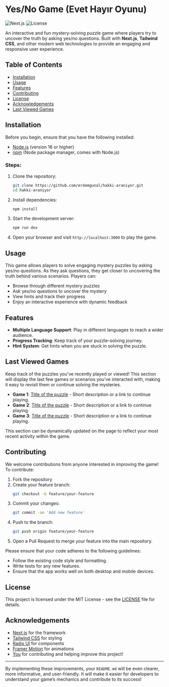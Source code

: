 # Yes/No Game (Evet Hayır Oyunu)

![Next.js](https://img.shields.io/badge/Next.js-15.1.2-black)
![License](https://img.shields.io/badge/license-MIT-blue)

An interactive and fun mystery-solving puzzle game where players try to uncover the truth by asking yes/no questions. Built with **Next.js**, **Tailwind CSS**, and other modern web technologies to provide an engaging and responsive user experience.

## Table of Contents
- [Installation](#installation)
- [Usage](#usage)
- [Features](#features)
- [Contributing](#contributing)
- [License](#license)
- [Acknowledgements](#acknowledgements)
- [Last Viewed Games](#last-viewed-games)

## Installation

Before you begin, ensure that you have the following installed:
- [Node.js](https://nodejs.org/) (version 16 or higher)
- [npm](https://www.npmjs.com/) (Node package manager, comes with Node.js)

### Steps:

1. Clone the repository:
    ```bash
    git clone https://github.com/erdemgunal/hakki-araniyor.git
    cd hakki-araniyor
    ```

2. Install dependencies:
    ```bash
    npm install
    ```

3. Start the development server:
    ```bash
    npm run dev
    ```

4. Open your browser and visit `http://localhost:3000` to play the game.

## Usage

This game allows players to solve engaging mystery puzzles by asking yes/no questions. As they ask questions, they get closer to uncovering the truth behind various scenarios. Players can:
- Browse through different mystery puzzles
- Ask yes/no questions to uncover the mystery
- View hints and track their progress
- Enjoy an interactive experience with dynamic feedback

## Features

- **Multiple Language Support**: Play in different languages to reach a wider audience.
- **Progress Tracking**: Keep track of your puzzle-solving journey.
- **Hint System**: Get hints when you are stuck in solving the puzzle.

## Last Viewed Games

Keep track of the puzzles you've recently played or viewed! This section will display the last few games or scenarios you've interacted with, making it easy to revisit them or continue solving the mysteries.

- **Game 1**: [Title of the puzzle](#) - Short description or a link to continue playing.
- **Game 2**: [Title of the puzzle](#) - Short description or a link to continue playing.
- **Game 3**: [Title of the puzzle](#) - Short description or a link to continue playing.

This section can be dynamically updated on the page to reflect your most recent activity within the game.


## Contributing

We welcome contributions from anyone interested in improving the game! To contribute:

1. Fork the repository
2. Create your feature branch:
    ```bash
    git checkout -b feature/your-feature
    ```
3. Commit your changes:
    ```bash
    git commit -am 'Add new feature'
    ```
4. Push to the branch:
    ```bash
    git push origin feature/your-feature
    ```
5. Open a Pull Request to merge your feature into the main repository.

Please ensure that your code adheres to the following guidelines:
- Follow the existing code style and formatting.
- Write tests for any new features.
- Ensure that the app works well on both desktop and mobile devices.

## License

This project is licensed under the MIT License - see the [LICENSE](LICENSE) file for details.

## Acknowledgements

- [Next.js](https://nextjs.org/) for the framework
- [Tailwind CSS](https://tailwindcss.com/) for styling
- [Radix UI](https://www.radix-ui.com/) for components
- [Framer Motion](https://www.framer.com/motion/) for animations
- [You](#) for contributing and helping improve this project!

---

By implementing these improvements, your `README.md` will be even clearer, more informative, and user-friendly. It will make it easier for developers to understand your game’s mechanics and contribute to its success!
